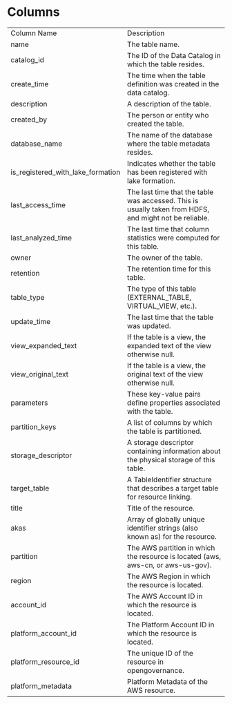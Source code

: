 # Columns  

<table>
	<tr><td>Column Name</td><td>Description</td></tr>
	<tr><td>name</td><td>The table name.</td></tr>
	<tr><td>catalog_id</td><td>The ID of the Data Catalog in which the table resides.</td></tr>
	<tr><td>create_time</td><td>The time when the table definition was created in the data catalog.</td></tr>
	<tr><td>description</td><td>A description of the table.</td></tr>
	<tr><td>created_by</td><td>The person or entity who created the table.</td></tr>
	<tr><td>database_name</td><td>The name of the database where the table metadata resides.</td></tr>
	<tr><td>is_registered_with_lake_formation</td><td>Indicates whether the table has been registered with lake formation.</td></tr>
	<tr><td>last_access_time</td><td>The last time that the table was accessed. This is usually taken from HDFS, and might not be reliable.</td></tr>
	<tr><td>last_analyzed_time</td><td>The last time that column statistics were computed for this table.</td></tr>
	<tr><td>owner</td><td>The owner of the table.</td></tr>
	<tr><td>retention</td><td>The retention time for this table.</td></tr>
	<tr><td>table_type</td><td>The type of this table (EXTERNAL_TABLE, VIRTUAL_VIEW, etc.).</td></tr>
	<tr><td>update_time</td><td>The last time that the table was updated.</td></tr>
	<tr><td>view_expanded_text</td><td>If the table is a view, the expanded text of the view otherwise null.</td></tr>
	<tr><td>view_original_text</td><td>If the table is a view, the original text of the view otherwise null.</td></tr>
	<tr><td>parameters</td><td>These key-value pairs define properties associated with the table.</td></tr>
	<tr><td>partition_keys</td><td>A list of columns by which the table is partitioned.</td></tr>
	<tr><td>storage_descriptor</td><td>A storage descriptor containing information about the physical storage of this table.</td></tr>
	<tr><td>target_table</td><td>A TableIdentifier structure that describes a target table for resource linking.</td></tr>
	<tr><td>title</td><td>Title of the resource.</td></tr>
	<tr><td>akas</td><td>Array of globally unique identifier strings (also known as) for the resource.</td></tr>
	<tr><td>partition</td><td>The AWS partition in which the resource is located (aws, aws-cn, or aws-us-gov).</td></tr>
	<tr><td>region</td><td>The AWS Region in which the resource is located.</td></tr>
	<tr><td>account_id</td><td>The AWS Account ID in which the resource is located.</td></tr>
	<tr><td>platform_account_id</td><td>The Platform Account ID in which the resource is located.</td></tr>
	<tr><td>platform_resource_id</td><td>The unique ID of the resource in opengovernance.</td></tr>
	<tr><td>platform_metadata</td><td>Platform Metadata of the AWS resource.</td></tr>
</table>